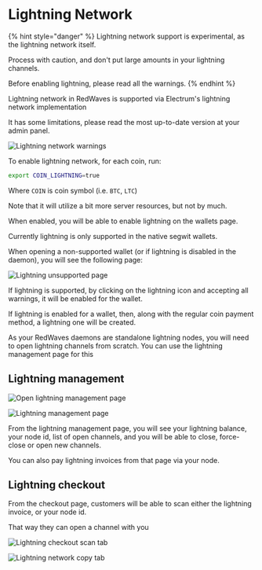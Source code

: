 # Lightning Network

{% hint style="danger" %}
Lightning network support is experimental, as the lightning network itself.

Process with caution, and don't put large amounts in your lightning channels.

Before enabling lightning, please read all the warnings.
{% endhint %}

Lightning network in RedWaves is supported via Electrum's lightning network implementation

It has some limitations, please read the most up-to-date version at your admin panel.

![Lightning network warnings](../.gitbook/assets/ln_warning.png)

To enable lightning network, for each coin, run:

```bash
export COIN_LIGHTNING=true
```

Where `COIN` is coin symbol \(i.e. `BTC`, `LTC`\)

Note that it will utilize a bit more server resources, but not by much.

When enabled, you will be able to enable lightning on the wallets page.

Currently lightning is only supported in the native segwit wallets.

When opening a non-supported wallet \(or if lightning is disabled in the daemon\), you will see the following page:

![Lightning unsupported page](../.gitbook/assets/ln_unsupported.png)

If lightning is supported, by clicking on the lightning icon and accepting all warnings, it will be enabled for the wallet.

If lightning is enabled for a wallet, then, along with the regular coin payment method, a lightning one will be created.

As your RedWaves daemons are standalone lightning nodes, you will need to open lightning channels from scratch. You can use the lightning management page for this

## Lightning management

![Open lightning management page](../.gitbook/assets/ln_enter_management.png)

![Lightning management page](../.gitbook/assets/ln_manage.jpg)

From the lightning management page, you will see your lightning balance, your node id, list of open channels, and you will be able to close, force-close or open new channels.

You can also pay lightning invoices from that page via your node.

## Lightning checkout

From the checkout page, customers will be able to scan either the lightning invoice, or your node id.

That way they can open a channel with you

![Lightning checkout scan tab](../.gitbook/assets/ln_checkout_scan.png)

![Lightning network copy tab](../.gitbook/assets/ln_checkout_copy.png)

